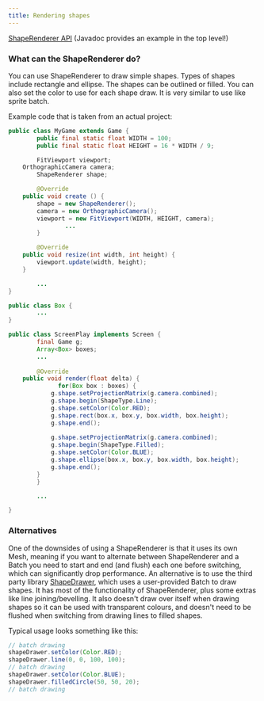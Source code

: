 ```yaml
---
title: Rendering shapes
---
```

[ShapeRenderer API](https://libgdx.badlogicgames.com/nightlies/docs/api/com/badlogic/gdx/graphics/glutils/ShapeRenderer.html) (Javadoc provides an example in the top level!)

### What can the ShapeRenderer do? ###

You can use ShapeRenderer to draw simple shapes. Types of shapes include rectangle and ellipse.  The shapes can be outlined or filled.  You can also set the color to use for each shape draw. It is very similar to use like sprite batch.

Example code that is taken from an actual project:

```java
public class MyGame extends Game {
        public final static float WIDTH = 100;
        public final static float HEIGHT = 16 * WIDTH / 9;

        FitViewport viewport;
	OrthographicCamera camera;
        ShapeRenderer shape;

        @Override
	public void create () {
		shape = new ShapeRenderer();
		camera = new OrthographicCamera();
		viewport = new FitViewport(WIDTH, HEIGHT, camera);
                ...
        }

        @Override
	public void resize(int width, int height) {
		viewport.update(width, height);
	}

        ...
}

public class Box {
        ...
}

public class ScreenPlay implements Screen {
        final Game g;
        Array<Box> boxes;
        ...
        
        @Override
	public void render(float delta) {
              for(Box box : boxes) {
			g.shape.setProjectionMatrix(g.camera.combined);
			g.shape.begin(ShapeType.Line);
			g.shape.setColor(Color.RED);
			g.shape.rect(box.x, box.y, box.width, box.height);
			g.shape.end();
			
			g.shape.setProjectionMatrix(g.camera.combined);
			g.shape.begin(ShapeType.Filled);
			g.shape.setColor(Color.BLUE);
			g.shape.ellipse(box.x, box.y, box.width, box.height);
			g.shape.end();
		}	
        }

        ...

}
```  

### Alternatives

One of the downsides of using a ShapeRenderer is that it uses its own Mesh, meaning if you want to alternate between ShapeRenderer and a Batch you need to start and end (and flush) each one before switching, which can significantly drop performance. An alternative is to use the third party library [ShapeDrawer](https://github.com/earlygrey/shapedrawer), which uses a user-provided Batch to draw shapes. It has most of the functionality of ShapeRenderer, plus some extras like line joining/bevelling. It also doesn't draw over itself when drawing shapes so it can be used with transparent colours, and doesn't need to be flushed when switching from drawing lines to filled shapes.

Typical usage looks something like this:

```java
// batch drawing
shapeDrawer.setColor(Color.RED);
shapeDrawer.line(0, 0, 100, 100);
// batch drawing
shapeDrawer.setColor(Color.BLUE);
shapeDrawer.filledCircle(50, 50, 20);
// batch drawing
```